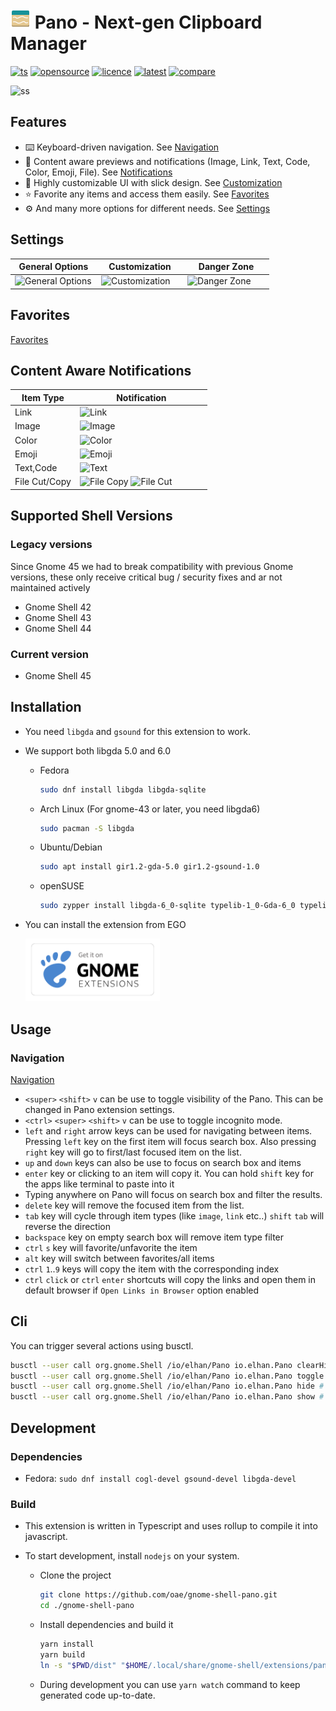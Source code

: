 # <img width="32px" src="./io.elhan.Pano.svg" alt="Pano" /> Pano - Next-gen Clipboard Manager

[![ts](https://badgen.net/badge/icon/typescript?icon=typescript&label)](#)
[![opensource](https://badges.frapsoft.com/os/v1/open-source.png?v=103)](#)
[![licence](https://badges.frapsoft.com/os/gpl/gpl.png?v=103)](https://github.com/oae/gnome-shell-pano/blob/master/LICENSE)
[![latest](https://img.shields.io/github/v/release/oae/gnome-shell-pano)](https://github.com/oae/gnome-shell-pano/releases/latest)
[![compare](https://img.shields.io/github/commits-since/oae/gnome-shell-pano/latest/master)](https://github.com/oae/gnome-shell-pano/compare)

![ss](https://i.imgur.com/k8owX1i.png)

## Features

- ⌨️ Keyboard-driven navigation. See [Navigation](#navigation)
- 🧠 Content aware previews and notifications (Image, Link, Text, Code, Color, Emoji, File). See [Notifications](#content-aware-notifications)
- 🎨 Highly customizable UI with slick design. See [Customization](#settings)
- ⭐ Favorite any items and access them easily. See [Favorites](#favorites)
- ⚙️ And many more options for different needs. See [Settings](#settings)

## Settings

<table width="100%">
  <thead>
    <tr>
      <th width="33%">General Options</th>
      <th width="33%">Customization</th>
      <th width="33%">Danger Zone</th>
    </tr>
  </thead>
  <tbody>
    <tr>
      <td width="33%"><img alt="General Options" src="https://i.imgur.com/Mc6yXsA.png" /></td>
      <td width="33%"><img alt="Customization" src="https://i.imgur.com/aZjfT7e.png" /></td>
      <td width="33%"><img alt="Danger Zone" src="https://i.imgur.com/RlM1AgI.png" /></td>
    </tr>
  </tbody>
</table>

## Favorites

[Favorites](https://user-images.githubusercontent.com/1043714/222934867-d8fb1c2c-81a2-46c6-a8b0-f0be96850d2f.webm)

## Content Aware Notifications

<table width="100%">
  <thead>
    <tr>
      <th width="33%">Item Type</th>
      <th width="80%">Notification</th>
    </tr>
  </thead>
  <tbody>
    <tr>
      <td width="33%">Link</td>
      <td width="80%"><img alt="Link" src="https://i.imgur.com/XnIK7JT.png" /></td>
    </tr>
    <tr>
      <td width="33%">Image</td>
      <td width="80%"><img alt="Image" src="https://i.imgur.com/amHhZyI.png" /></td>
    </tr>
    <tr>
      <td width="33%">Color</td>
      <td width="80%"><img alt="Color" src="https://i.imgur.com/Qk6bFFM.png" /></td>
    </tr>
    <tr>
      <td width="33%">Emoji</td>
      <td width="80%"><img alt="Emoji" src="https://i.imgur.com/7iNLUpb.png" /></td>
    </tr>
    <tr>
      <td width="33%">Text,Code</td>
      <td width="80%"><img alt="Text" src="https://i.imgur.com/hDv8Fgp.png" /></td>
    </tr>
    <tr>
      <td width="33%">File Cut/Copy</td>
      <td width="80%">
        <img alt="File Copy" src="https://i.imgur.com/Wmiay4o.png" />
        <img alt="File Cut" src="https://i.imgur.com/L77dpS9.png" />
      </td>
    </tr>
  </tbody>
</table>

## Supported Shell Versions


### Legacy versions

Since Gnome 45 we had to break compatibility with previous Gnome versions, these only receive critical bug / security fixes and ar not maintained actively

- Gnome Shell 42
- Gnome Shell 43
- Gnome Shell 44

### Current version

- Gnome Shell 45


## Installation

- You need `libgda` and `gsound` for this extension to work.
- We support both libgda 5.0 and 6.0

  - Fedora

    ```bash
    sudo dnf install libgda libgda-sqlite
    ```

  - Arch Linux (For gnome-43 or later, you need libgda6)

    ```bash
    sudo pacman -S libgda
    ```

  - Ubuntu/Debian

    ```bash
    sudo apt install gir1.2-gda-5.0 gir1.2-gsound-1.0
    ```

  - openSUSE

    ```bash
    sudo zypper install libgda-6_0-sqlite typelib-1_0-Gda-6_0 typelib-1_0-GSound-1_0
    ```

- You can install the extension from EGO

  [<img height="100" src="https://github.com/andyholmes/gnome-shell-extensions-badge/raw/master/get-it-on-ego.png">](https://extensions.gnome.org/extension/5278/pano/)

## Usage

### Navigation

[Navigation](https://user-images.githubusercontent.com/1043714/222934876-2e922f6c-36db-456b-826b-3b129da540b4.webm)

- `<super>` `<shift>` `v` can be use to toggle visibility of the Pano. This can be changed in Pano extension settings.
- `<ctrl>` `<super>` `<shift>` `v` can be use to toggle incognito mode.
- `left` and `right` arrow keys can be used for navigating between items. Pressing `left` key on the first item will focus search box. Also pressing `right` key will go to first/last focused item on the list.
- `up` and `down` keys can also be use to focus on search box and items
- `enter` key or clicking to an item will copy it. You can hold `shift` key for the apps like terminal to paste into it
- Typing anywhere on Pano will focus on search box and filter the results.
- `delete` key will remove the focused item from the list.
- `tab` key will cycle through item types (like `image`, `link` etc..) `shift` `tab` will reverse the direction
- `backspace` key on empty search box will remove item type filter
- `ctrl` `s` key will favorite/unfavorite the item
- `alt` key will switch between favorites/all items
- `ctrl` `1`..`9` keys will copy the item with the corresponding index
- `ctrl` `click` or `ctrl` `enter` shortcuts will copy the links and open them in default browser if `Open Links in Browser` option enabled

## Cli

You can trigger several actions using busctl.

```sh
busctl --user call org.gnome.Shell /io/elhan/Pano io.elhan.Pano clearHistory # clears pano history
busctl --user call org.gnome.Shell /io/elhan/Pano io.elhan.Pano toggle # toggles pano window
busctl --user call org.gnome.Shell /io/elhan/Pano io.elhan.Pano hide # hides pano window
busctl --user call org.gnome.Shell /io/elhan/Pano io.elhan.Pano show # shows pano window
```

## Development

### Dependencies

- Fedora: `sudo dnf install cogl-devel gsound-devel libgda-devel`

### Build

- This extension is written in Typescript and uses rollup to compile it into javascript.
- To start development, install `nodejs`  on your system.

  - Clone the project

    ```sh
    git clone https://github.com/oae/gnome-shell-pano.git
    cd ./gnome-shell-pano
    ```

  - Install dependencies and build it

    ```sh
    yarn install
    yarn build
    ln -s "$PWD/dist" "$HOME/.local/share/gnome-shell/extensions/pano@elhan.io"
    ```

  - During development you can use `yarn watch` command to keep generated code up-to-date.
